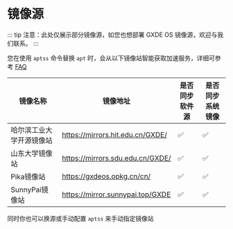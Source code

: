 # 镜像源

::: tip
注意：此处仅展示部分镜像源，如您也想部署 GXDE OS 镜像源，欢迎与我们联系。
:::

您在使用 `aptss` 命令替换 `apt` 时，会从以下镜像站智能获取加速服务，详细可参考 [FAQ](/install/faq)

| 镜像名称 | 镜像地址 | 是否同步软件源 | 是否同步系统镜像 |
| --- | --- | --- | --- |
| 哈尔滨工业大学开源镜像站 | https://mirrors.hit.edu.cn/GXDE/ | ✅ | ✅ |
| 山东大学镜像站 | https://mirrors.sdu.edu.cn/GXDE/ | ✅ | ✅ |
| Pika镜像站 | https://gxdeos.opkg.cn/cn/ | ✅ | ✅ |
| SunnyPai镜像站 | https://mirror.sunnypai.top/GXDE | ✅ | ✅ |

同时你也可以换源或手动配置 `aptss` 来手动指定镜像站